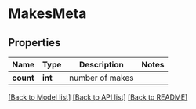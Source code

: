 # MakesMeta

## Properties
Name | Type | Description | Notes
------------ | ------------- | ------------- | -------------
**count** | **int** | number of makes | 

[[Back to Model list]](../../README.md#documentation-for-models) [[Back to API list]](../../README.md#documentation-for-api-endpoints) [[Back to README]](../../README.md)

